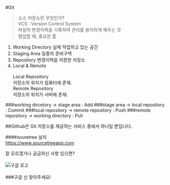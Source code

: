 #Git<br>
> 소스 저장소란 무엇인가?<br>
> VCS : Version Control System<br>
> 파일의 변경이력을 기록하여 관리를 용이하게 해주는 것<br>
> 협업할 때, 중요한 툴<br>

1. Working Directory
실제 작업하고 있는 공간
2. Staging Area
일종의 준비구역
3. Repository
변경이력을 저장한 저장소
4. Local & Remote<br><br>
Local Repository<br>
저장소의 위치가 컴퓨터에 존재.<br>
Remote Repository<br>
저장소의 위치가 서버에 존재.<br>

[^1]: working directory<br> stage area<br> local repository<br> remote repository

###working dircetory -> stage area : Add
###stage area -> local repository : Commit
###local repository -> remote repository : Push
###remote repository -> working directory : Pull

##Github은 Git 저장소를 제공하는 서비스 중에서 하나일 뿐입니다.

####souretree 설치<br><https://www.sourcetreeapp.com>

잘 모르겠거나 궁금하신 사항 있으면?<br><br>
![구글 로고](http://www.google.co.kr/images/srpr/logo11w.png)<br>
<br>
###구글 신 찾아주세요!
